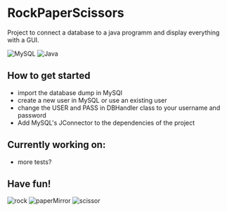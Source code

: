 # RockPaperScissors
Project to connect a database to a  java programm and display everything with a GUI.

![MySQL](https://camo.githubusercontent.com/988b23566a8e239f9717abbed64d36834115c8a8c7082a71c358e04f47f8398c/68747470733a2f2f696d672e736869656c64732e696f2f62616467652f4d7953514c2d3030303030463f7374796c653d666f722d7468652d6261646765266c6f676f3d6d7973716c266c6f676f436f6c6f723d7768697465)
![Java](https://camo.githubusercontent.com/771cc18a712bf9edb0925a86164c34b0d803c4d9177dd4467eff7b777109c723/68747470733a2f2f696d672e736869656c64732e696f2f62616467652f4a6176612d4544384230303f7374796c653d666f722d7468652d6261646765266c6f676f3d6a617661266c6f676f436f6c6f723d7768697465)

## How to get started
- import the database dump in MySQl 
- create a new user in MySQL or use an existing user
- change the USER and PASS in DBHandler class to your username and password
- Add MySQL's JConnector to the dependencies of the project

## Currently working on:
- more tests?

## Have fun!

![rock](https://user-images.githubusercontent.com/88434438/157833353-9ee10ad5-6c4c-4c57-b77a-7d309041894d.gif)
![paperMirror](https://user-images.githubusercontent.com/88434438/157833243-8f19e2ed-26a5-4ebb-bb11-4d87aecbf3d4.gif)
![scissor](https://user-images.githubusercontent.com/88434438/157833227-2b922e47-534f-42f0-a075-f031abfa6c0d.gif)


